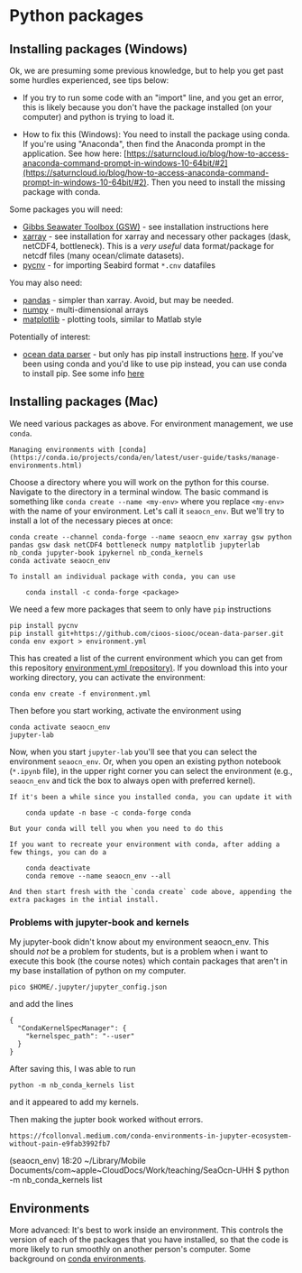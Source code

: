 # Python packages

## Installing packages (Windows)

Ok, we are presuming some previous knowledge, but to help you get past some hurdles experienced, see tips below:

* If you try to run some code with an "import" line, and you get an error, this is likely because you don't have the package installed (on your computer) and python is trying to load it.  

- How to fix this (Windows): You need to install the package using conda.  If you're using "Anaconda", then find the Anaconda prompt in the application.  See how here: [https://saturncloud.io/blog/how-to-access-anaconda-command-prompt-in-windows-10-64bit/#2](https://saturncloud.io/blog/how-to-access-anaconda-command-prompt-in-windows-10-64bit/#2).  Then you need to install the missing package with conda.

Some packages you will need:

- [Gibbs Seawater Toolbox (GSW)](https://pypi.org/project/gsw/) - see installation instructions here
- [xarray](https://docs.xarray.dev/en/latest/getting-started-guide/installing.html#instructions) - see installation for xarray and necessary other packages (dask, netCDF4, bottleneck).  This is a *very useful* data format/package for netcdf files (many ocean/climate datasets).
- [pycnv](https://pypi.org/project/pycnv/) - for importing Seabird format `*.cnv` datafiles

You may also need:
- [pandas](https://pandas.pydata.org) - simpler than xarray.  Avoid, but may be needed.  
- [numpy](https://numpy.org/install/) - multi-dimensional arrays
- [matplotlib](https://matplotlib.org/stable/users/getting_started/) - plotting tools, similar to Matlab style

Potentially of interest:
- [ocean data parser](https://github.com/cioos-siooc/ocean-data-parser) - but only has pip install instructions [here](https://cioos-siooc.github.io/ocean-data-parser/dev/get_started/installation/).  If you've been using conda and you'd like to use pip instead, you can use conda to install pip.  See some info [here](https://stackoverflow.com/questions/19042389/conda-installing-upgrading-directly-from-github)

## Installing packages (Mac)

We need various packages as above.  For environment management, we use `conda`.  

```{seealso}
Managing environments with [conda](https://conda.io/projects/conda/en/latest/user-guide/tasks/manage-environments.html)
```

Choose a directory where you will work on the python for this course.  Navigate to the directory in a terminal window.
The basic command is something like `conda create --name <my-env>`  where you replace `<my-env>` with the name of your environment.  Let's call it `seaocn_env`.  But we'll try to install a lot of the necessary pieces at once:
```
conda create --channel conda-forge --name seaocn_env xarray gsw python pandas gsw dask netCDF4 bottleneck numpy matplotlib jupyterlab nb_conda jupyter-book ipykernel nb_conda_kernels
conda activate seaocn_env
```

```{note}
To install an individual package with conda, you can use

    conda install -c conda-forge <package>

```

We need a few more packages that seem to only have `pip` instructions
```
pip install pycnv
pip install git+https://github.com/cioos-siooc/ocean-data-parser.git
conda env export > environment.yml
```
This has created a list of the current environment which you can get from this repository [environment.yml (repository)](https://github.com/ifmeo-hamburg/seaocn/blob/main/environment.yml).  If you download this into your working directory, you can activate the environment:
```
conda env create -f environment.yml
```
Then before you start working, activate the environment using
```
conda activate seaocn_env
jupyter-lab
```

Now, when you start `jupyter-lab` you'll see that you can select the environment `seaocn_env`.  Or, when you open an existing python notebook (`*.ipynb` file), in the upper right corner you can select the environment (e.g., `seaocn_env` and tick the box to always open with preferred kernel).

```{note}
If it's been a while since you installed conda, you can update it with

    conda update -n base -c conda-forge conda

But your conda will tell you when you need to do this
```

```{note}
If you want to recreate your environment with conda, after adding a few things, you can do a

    conda deactivate
    conda remove --name seaocn_env --all

And then start fresh with the `conda create` code above, appending the extra packages in the intial install.
```

### Problems with jupyter-book and kernels

My jupyter-book didn't know about my environment seaocn_env.  This should *not* be a problem for students, but is a problem when i want to execute this book (the course  notes) which contain packages that aren't in my base installation of python on my computer.

```
pico $HOME/.jupyter/jupyter_config.json
```
and add the lines
```
{
  "CondaKernelSpecManager": {
    "kernelspec_path": "--user"
  }
}
```
After saving this, I was able to run
```
python -m nb_conda_kernels list
```
and it appeared to add my kernels.

Then making the jupter book worked without errors.


```{seealso}
https://fcollonval.medium.com/conda-environments-in-jupyter-ecosystem-without-pain-e9fab3992fb7
```
(seaocn_env) 18:20 ~/Library/Mobile Documents/com~apple~CloudDocs/Work/teaching/SeaOcn-UHH $ python -m nb_conda_kernels list

## Environments

More advanced: It's best to work inside an environment.  This controls the version of each of the packages that you have installed, so that the code is more likely to run smoothly on another person's computer.  Some background on [conda environments](https://conda.io/projects/conda/en/latest/user-guide/tasks/manage-environments.html).

